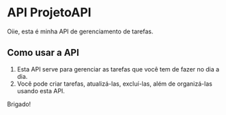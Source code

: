 <!DOCTYPE html>
<html lang="pt-BR">
<head>
<meta charset="UTF-8" />
<title>Descrição da API</title>
</head>
<body>
<h1>API ProjetoAPI</h1>
<p>Oiie, esta é minha API de gerenciamento de tarefas.</p>
<h2>Como usar a API</h2>
<ol>
  <li>Esta API serve para gerenciar as tarefas que você tem de fazer no dia a dia.</li>
  <li>Você pode criar tarefas, atualizá-las, excluí-las, além de organizá-las usando esta API.</li>
</ol>
<p>Brigado!</p>
</body>
</html>
